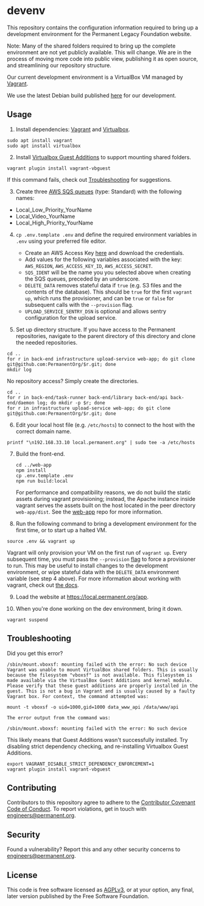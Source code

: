 # devenv

This repository contains the configuration information required to
bring up a development environment for the Permanent Legacy Foundation
website.

Note: Many of the shared folders required to bring up the complete
environment are not yet publicly available.  This will change.  We are
in the process of moving more code into public view, publishing it as
open source, and streamlining our repository structure.

Our current development environment is a VirtualBox VM managed by [Vagrant](https://www.vagrantup.com/).

We use the latest Debian build published [here](https://app.vagrantup.com/generic/boxes/debian10) for our development.

## Usage

1. Install dependencies: [Vagrant](https://www.vagrantup.com/downloads) and [Virtualbox](https://www.virtualbox.org/wiki/Downloads).
```
sudo apt install vagrant
sudo apt install virtualbox
```

2. Install [Virtualbox Guest Additions](https://www.virtualbox.org/manual/ch04.html) to support mounting shared folders.
```
vagrant plugin install vagrant-vbguest
```
If this command fails, check out [Troubleshooting](#troubleshooting) for suggestions.

3. Create three [AWS SQS queues](https://aws.amazon.com/sqs/) (type: Standard) with the following names:
- Local_Low_Priority_YourName
- Local_Video_YourName
- Local_High_Priority_YourName

4. `cp .env.template .env` and define the required environment variables in `.env` using your preferred file editor.
    - Create an AWS Access Key [here](https://console.aws.amazon.com/iam/home?#/security_credentials) and download the credentials.
    - Add values for the following variables associated with the key: `AWS_REGION`, `AWS_ACCESS_KEY_ID`, `AWS_ACCESS_SECRET`.
    - `SQS_IDENT` will be the name you you selected above when creating the SQS queues, preceded by an underscore.
    - `DELETE_DATA` removes stateful data if `true` (e.g. S3 files and the contents of the database). This should be `true` for the first `vagrant up`, which runs the provisioner, and can be `true` or `false` for subsequent calls with the `--provision` flag.
    - `UPLOAD_SERVICE_SENTRY_DSN` is optional and allows sentry configuration for the upload service.

 5. Set up directory structure. If you have access to the Permanent repositories, navigate to the parent directory of this directory and clone the needed repositories.
```
cd ..
for r in back-end infrastructure upload-service web-app; do git clone git@github.com:PermanentOrg/$r.git; done
mkdir log
```

No repository access? Simply create the directories.
```
cd ..
for r in back-end/task-runner back-end/library back-end/api back-end/daemon log; do mkdir -p $r; done
for r in infrastructure upload-service web-app; do git clone git@github.com:PermanentOrg/$r.git; done
```

6. Edit your local host file (e.g. `/etc/hosts`) to connect to the host with the correct domain name.
```
printf "\n192.168.33.10 local.permanent.org" | sudo tee -a /etc/hosts
```

7. Build the front-end.
   ```
   cd ../web-app
   npm install
   cp .env.template .env
   npm run build:local
   ```

   For performance and compatibility reasons, we do not build the static assets
   during vagrant provisioning; instead, the Apache instance inside vagrant
   serves the assets built on the host located in the peer directory
   `web-app/dist`. See the [web-app](https://github.com/PermanentOrg/web-app)
   repo for more information.

8. Run the following command to bring a development environment for the first
time, or to start up a halted VM.
```
source .env && vagrant up
```

Vagrant will only provision your VM on the first run of `vagrant up`. Every subsequent time, you must pass the `--provision` [flag](https://www.vagrantup.com/docs/cli/up#no-provision) to force a provisioner to run. This may be useful to install changes to the development environment, or wipe stateful data with the `DELETE_DATA` environment variable (see step 4 above). For more information about working with vagrant, check out [the docs](https://www.vagrantup.com/docs).

9. Load the website at https://local.permanent.org/app.

10. When you're done working on the dev environment, bring it down.
```
vagrant suspend
```

## Troubleshooting

Did you get this error?

```
/sbin/mount.vboxsf: mounting failed with the error: No such device
Vagrant was unable to mount VirtualBox shared folders. This is usually
because the filesystem "vboxsf" is not available. This filesystem is
made available via the VirtualBox Guest Additions and kernel module.
Please verify that these guest additions are properly installed in the
guest. This is not a bug in Vagrant and is usually caused by a faulty
Vagrant box. For context, the command attempted was:

mount -t vboxsf -o uid=1000,gid=1000 data_www_api /data/www/api

The error output from the command was:

/sbin/mount.vboxsf: mounting failed with the error: No such device

```

This likely means that Guest Additions wasn't successfully installed. Try disabling strict dependency checking, and re-installing Virtualbox Guest Additions.

```
export VAGRANT_DISABLE_STRICT_DEPENDENCY_ENFORCEMENT=1
vagrant plugin install vagrant-vbguest
```

## Contributing

Contributors to this repository agree to adhere to the [Contributor Covenant Code of Conduct](CODE_OF_CONDUCT.md). To report violations, get in touch with engineers@permanent.org.

## Security

Found a vulnerability? Report this and any other security concerns to engineers@permanent.org.

## License

This code is free software licensed as [AGPLv3](LICENSE), or at your
option, any final, later version published by the Free Software
Foundation.
